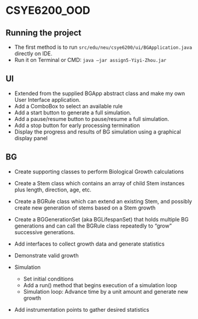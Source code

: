 # CSYE6200_OOD



## Running the project
- The first method is to run `src/edu/neu/csye6200/ui/BGApplication.java` directly on IDE.
- Run it on Terminal or CMD: `java –jar assign5-Yiyi-Zhou.jar`

## UI
- Extended from the supplied BGApp abstract class and make my own User Interface application. 
- Add a ComboBox to select an available rule 
- Add a start button to generate a full simulation.
- Add a pause/resume button to pause/resume a full simulation.
- Add a stop button for early processing termination
- Display the progress and results of BG simulation using a graphical display panel

## BG
- Create supporting classes to perform Biological Growth calculations

- Create a Stem class which contains an array of child Stem instances plus length, direction, age, etc.
- Create a BGRule class which can extend an existing Stem, and possibly create new generation of stems based on a Stem growth
- Create a BGGenerationSet (aka BGLifespanSet) that holds multiple BG generations and can call the BGRule class repeatedly to “grow” successive generations.
- Add interfaces to collect growth data and generate statistics
- Demonstrate valid growth
- Simulation
  - Set initial conditions
  - Add a run() method that begins execution of a simulation loop
  - Simulation loop: Advance time by a unit amount and generate new growth
- Add instrumentation points to gather desired statistics
